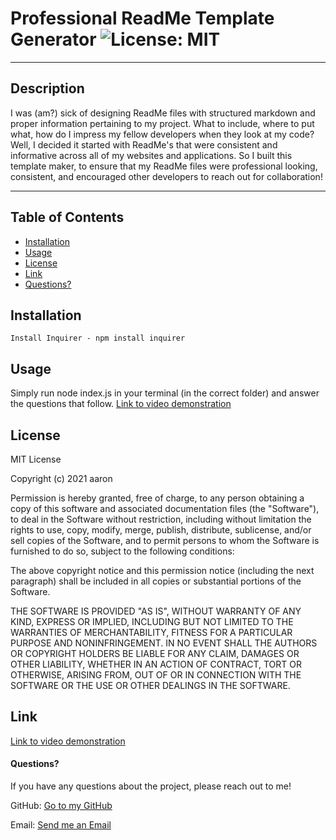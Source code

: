 # Professional ReadMe Template Generator ![License: MIT](https://img.shields.io/badge/license-MIT-orange?style=for-the-badge&logo=appveyor)

---

## Description

I was (am?) sick of designing ReadMe files with structured markdown and proper information pertaining to my project. What to include, where to put what, how do I impress my fellow developers when they look at my code? Well, I decided it started with ReadMe's that were consistent and informative across all of my websites and applications. So I built this template maker, to ensure that my ReadMe files were professional looking, consistent, and encouraged other developers to reach out for collaboration!

---

## Table of Contents

- [Installation](#installation)
- [Usage](#usage)
- [License](#license)
- [Link](#link)
- [Questions?](#questions)

## Installation

```
Install Inquirer - npm install inquirer
```

## Usage

Simply run node index.js in your terminal (in the correct folder) and answer the questions that follow.
[Link to video demonstration](https://drive.google.com/file/d/1nGs8IL3-XwcNB2tI9M4la2FTZpf_gLyF/view)

## License

MIT License

Copyright (c) 2021 aaron

Permission is hereby granted, free of charge, to any person obtaining a copy of this software and associated documentation files (the "Software"), to deal in the Software without restriction, including without limitation the rights to use, copy, modify, merge, publish, distribute, sublicense, and/or sell copies of the Software, and to permit persons to whom the Software is furnished to do so, subject to the following conditions:

The above copyright notice and this permission notice (including the next paragraph) shall be included in all copies or substantial portions of the Software.

THE SOFTWARE IS PROVIDED "AS IS", WITHOUT WARRANTY OF ANY KIND, EXPRESS OR IMPLIED, INCLUDING BUT NOT LIMITED TO THE WARRANTIES OF MERCHANTABILITY, FITNESS FOR A PARTICULAR PURPOSE AND NONINFRINGEMENT. IN NO EVENT SHALL THE AUTHORS OR COPYRIGHT HOLDERS BE LIABLE FOR ANY CLAIM, DAMAGES OR OTHER LIABILITY, WHETHER IN AN ACTION OF CONTRACT, TORT OR OTHERWISE, ARISING FROM, OUT OF OR IN CONNECTION WITH THE SOFTWARE OR THE USE OR OTHER DEALINGS IN THE SOFTWARE.

## Link

[Link to video demonstration](https://drive.google.com/file/d/1nGs8IL3-XwcNB2tI9M4la2FTZpf_gLyF/view)

#### Questions?

If you have any questions about the project, please reach out to me!

GitHub: [Go to my GitHub](https://github.com/afarr002)

Email: [Send me an Email](afarrell002@gmail.com)

